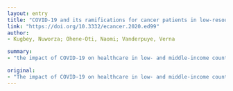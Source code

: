 ```yaml
---
layout: entry
title: "COVID-19 and its ramifications for cancer patients in low-resource settings: Ghana as a case study"
link: "https://doi.org/10.3332/ecancer.2020.ed99"
author:
- Kugbey, Nuworza; Ohene-Oti, Naomi; Vanderpuye, Verna

summary:
- "the impact of COVID-19 on healthcare in low- and middle-income countries is a major challenge requiring urgent measures. Cancer care in LMICs, including Ghana, is faced with inadequate numbers of skilled healthcare professionals and essential material resources. Some cultural beliefs regarding COVId-19 and its influence on the health and wellbeing of cancer patients have also been discussed. Measures by the government to lessen the burden on citizens and health workers are highlighted with possible recommendations for improvement in cancer care in Ghana."

original:
- "The impact of COVID-19 on healthcare in low- and middle-income countries (LMICs) is a major challenge requiring urgent measures. Cancer care in LMICs, including Ghana, is faced with inadequate numbers of skilled healthcare professionals and essential material resources which negatively impacts the quality of healthcare and wellbeing of patients. In the face of COVID-19, cancer patients are likely to be affected in three key ways: access to healthcare, increased financial toxicity and increased mental health burden as a consequence of strict measures being implemented to contain the virus in Ghana, including partial lockdowns and social distancing. Some cultural beliefs regarding COVID-19 and its influence on the health and wellbeing of cancer patients have also been discussed. Measures by the government to lessen the burden on citizens and health workers are highlighted with possible recommendations for improvement in cancer care in Ghana and other LMICs during this pandemic."
---
```


